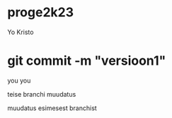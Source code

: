 # proge2k23

Yo Kristo

# git commit -m "versioon1"
you
you


teise branchi muudatus

muudatus esimesest branchist


